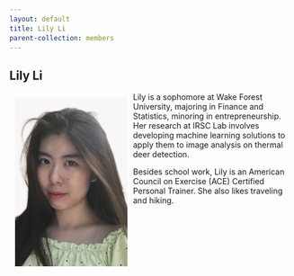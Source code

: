 ```yaml
---
layout: default
title: Lily Li
parent-collection: members
---
```


## Lily Li
<img src="/media/members/hd/LilyLi.png" alt="1" width = 200px height = 300px style="object-fit: cover; float: left; margin: 10px">
Lily is a sophomore at Wake Forest University, majoring in Finance and Statistics, minoring in entrepreneurship. Her research at IRSC Lab involves developing machine learning solutions to apply them to image analysis on thermal deer detection. 

Besides school work, Lily is an American Council on Exercise (ACE) Certified Personal Trainer. She also likes traveling and hiking. 